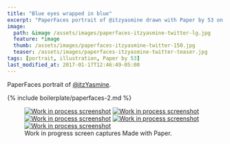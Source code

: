 ```yaml
---
title: "Blue eyes wrapped in blue"
excerpt: "PaperFaces portrait of @itzyasmine drawn with Paper by 53 on an iPad."
image: 
  path: &image /assets/images/paperfaces-itzyasmine-twitter-lg.jpg 
  feature: *image
  thumb: /assets/images/paperfaces-itzyasmine-twitter-150.jpg
  teaser: /assets/images/paperfaces-itzyasmine-twitter-teaser.jpg
tags: [portrait, illustration, Paper by 53]
last_modified_at: 2017-01-17T12:46:49-05:00
---
```


PaperFaces portrait of [@itzYasmine](http://twitter.com/itzYasmine).

{% include boilerplate/paperfaces-2.md %}

<figure class="third">
	<a href="{{ site.url }}/assets/images/paperfaces-itzyasmine-process-1-lg.jpg"><img src="{{ site.url }}/assets/images/paperfaces-itzyasmine-process-1-600.jpg" alt="Work in process screenshot"></a>
	<a href="{{ site.url }}/assets/images/paperfaces-itzyasmine-process-2-lg.jpg"><img src="{{ site.url }}/assets/images/paperfaces-itzyasmine-process-2-600.jpg" alt="Work in process screenshot"></a>
	<a href="{{ site.url }}/assets/images/paperfaces-itzyasmine-process-3-lg.jpg"><img src="{{ site.url }}/assets/images/paperfaces-itzyasmine-process-3-600.jpg" alt="Work in process screenshot"></a>
	<a href="{{ site.url }}/assets/images/paperfaces-itzyasmine-process-4-lg.jpg"><img src="{{ site.url }}/assets/images/paperfaces-itzyasmine-process-4-600.jpg" alt="Work in process screenshot"></a>
	<a href="{{ site.url }}/assets/images/paperfaces-itzyasmine-process-5-lg.jpg"><img src="{{ site.url }}/assets/images/paperfaces-itzyasmine-process-5-600.jpg" alt="Work in process screenshot"></a>
	<figcaption>Work in progress screen captures Made with Paper.</figcaption>
</figure>

